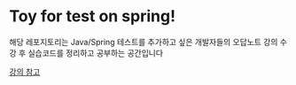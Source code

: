 # Toy for test on spring!

해당 레포지토리는 Java/Spring 테스트를 추가하고 싶은 개발자들의 오답노트 강의 수강 후
실습코드를 정리하고 공부하는 공간입니다

[강의 참고](https://www.inflearn.com/course/%EC%9E%90%EB%B0%94-%EC%8A%A4%ED%94%84%EB%A7%81-%ED%85%8C%EC%8A%A4%ED%8A%B8-%EA%B0%9C%EB%B0%9C%EC%9E%90-%EC%98%A4%EB%8B%B5%EB%85%B8%ED%8A%B8)
